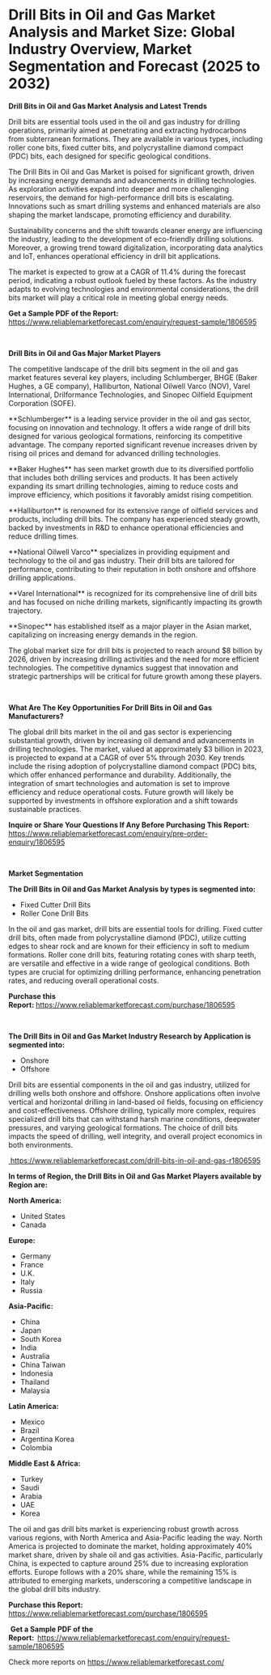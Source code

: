 <p><h1>Drill Bits in Oil and Gas Market Analysis and Market Size: Global Industry Overview, Market Segmentation and Forecast (2025 to 2032)</h1></p><p><strong>Drill Bits in Oil and Gas Market Analysis and Latest Trends</strong></p>
<p><p>Drill bits are essential tools used in the oil and gas industry for drilling operations, primarily aimed at penetrating and extracting hydrocarbons from subterranean formations. They are available in various types, including roller cone bits, fixed cutter bits, and polycrystalline diamond compact (PDC) bits, each designed for specific geological conditions.</p><p>The Drill Bits in Oil and Gas Market is poised for significant growth, driven by increasing energy demands and advancements in drilling technologies. As exploration activities expand into deeper and more challenging reservoirs, the demand for high-performance drill bits is escalating. Innovations such as smart drilling systems and enhanced materials are also shaping the market landscape, promoting efficiency and durability.</p><p>Sustainability concerns and the shift towards cleaner energy are influencing the industry, leading to the development of eco-friendly drilling solutions. Moreover, a growing trend toward digitalization, incorporating data analytics and IoT, enhances operational efficiency in drill bit applications.</p><p>The market is expected to grow at a CAGR of 11.4% during the forecast period, indicating a robust outlook fueled by these factors. As the industry adapts to evolving technologies and environmental considerations, the drill bits market will play a critical role in meeting global energy needs.</p></p>
<p><strong>Get a Sample PDF of the Report:&nbsp;</strong> <a href="https://www.reliablemarketforecast.com/enquiry/request-sample/1806595?utm_campaign=2246&utm_medium=2&utm_source=Github&utm_content=ia&utm_term=23022025&utm_id=drill-bits-in-oil-and-gas">https://www.reliablemarketforecast.com/enquiry/request-sample/1806595</a></p>
<p>&nbsp;</p>
<p><strong>Drill Bits in Oil and Gas Major Market Players</strong></p>
<p><p>The competitive landscape of the drill bits segment in the oil and gas market features several key players, including Schlumberger, BHGE (Baker Hughes, a GE company), Halliburton, National Oilwell Varco (NOV), Varel International, Drilformance Technologies, and Sinopec Oilfield Equipment Corporation (SOFE). </p><p>**Schlumberger** is a leading service provider in the oil and gas sector, focusing on innovation and technology. It offers a wide range of drill bits designed for various geological formations, reinforcing its competitive advantage. The company reported significant revenue increases driven by rising oil prices and demand for advanced drilling technologies.</p><p>**Baker Hughes** has seen market growth due to its diversified portfolio that includes both drilling services and products. It has been actively expanding its smart drilling technologies, aiming to reduce costs and improve efficiency, which positions it favorably amidst rising competition.</p><p>**Halliburton** is renowned for its extensive range of oilfield services and products, including drill bits. The company has experienced steady growth, backed by investments in R&D to enhance operational efficiencies and reduce drilling times. </p><p>**National Oilwell Varco** specializes in providing equipment and technology to the oil and gas industry. Their drill bits are tailored for performance, contributing to their reputation in both onshore and offshore drilling applications.</p><p>**Varel International** is recognized for its comprehensive line of drill bits and has focused on niche drilling markets, significantly impacting its growth trajectory. </p><p>**Sinopec** has established itself as a major player in the Asian market, capitalizing on increasing energy demands in the region.</p><p>The global market size for drill bits is projected to reach around $8 billion by 2026, driven by increasing drilling activities and the need for more efficient technologies. The competitive dynamics suggest that innovation and strategic partnerships will be critical for future growth among these players.</p></p>
<p>&nbsp;</p>
<p><strong>What Are The Key Opportunities For Drill Bits in Oil and Gas Manufacturers?</strong></p>
<p><p>The global drill bits market in the oil and gas sector is experiencing substantial growth, driven by increasing oil demand and advancements in drilling technologies. The market, valued at approximately $3 billion in 2023, is projected to expand at a CAGR of over 5% through 2030. Key trends include the rising adoption of polycrystalline diamond compact (PDC) bits, which offer enhanced performance and durability. Additionally, the integration of smart technologies and automation is set to improve efficiency and reduce operational costs. Future growth will likely be supported by investments in offshore exploration and a shift towards sustainable practices.</p></p>
<p><strong>Inquire or Share Your Questions If Any Before Purchasing This Report:</strong> <a href="https://www.reliablemarketforecast.com/enquiry/pre-order-enquiry/1806595?utm_campaign=2246&utm_medium=2&utm_source=Github&utm_content=ia&utm_term=23022025&utm_id=drill-bits-in-oil-and-gas">https://www.reliablemarketforecast.com/enquiry/pre-order-enquiry/1806595</a></p>
<p>&nbsp;</p>
<p><strong>Market Segmentation</strong></p>
<p><strong>The Drill Bits in Oil and Gas Market Analysis by types is segmented into:</strong></p>
<p><ul><li>Fixed Cutter Drill Bits</li><li>Roller Cone Drill Bits</li></ul></p>
<p><p>In the oil and gas market, drill bits are essential tools for drilling. Fixed cutter drill bits, often made from polycrystalline diamond (PDC), utilize cutting edges to shear rock and are known for their efficiency in soft to medium formations. Roller cone drill bits, featuring rotating cones with sharp teeth, are versatile and effective in a wide range of geological conditions. Both types are crucial for optimizing drilling performance, enhancing penetration rates, and reducing overall operational costs.</p></p>
<p><strong>Purchase this Report:&nbsp;</strong><a href="https://www.reliablemarketforecast.com/purchase/1806595?utm_campaign=2246&utm_medium=2&utm_source=Github&utm_content=ia&utm_term=23022025&utm_id=drill-bits-in-oil-and-gas">https://www.reliablemarketforecast.com/purchase/1806595</a></p>
<p>&nbsp;</p>
<p><strong>The Drill Bits in Oil and Gas Market Industry Research by Application is segmented into:</strong></p>
<p><ul><li>Onshore</li><li>Offshore</li></ul></p>
<p><p>Drill bits are essential components in the oil and gas industry, utilized for drilling wells both onshore and offshore. Onshore applications often involve vertical and horizontal drilling in land-based oil fields, focusing on efficiency and cost-effectiveness. Offshore drilling, typically more complex, requires specialized drill bits that can withstand harsh marine conditions, deepwater pressures, and varying geological formations. The choice of drill bits impacts the speed of drilling, well integrity, and overall project economics in both environments.</p></p>
<p><a href="https://www.reliablemarketforecast.com/drill-bits-in-oil-and-gas-r1806595?utm_campaign=2246&utm_medium=2&utm_source=Github&utm_content=ia&utm_term=23022025&utm_id=drill-bits-in-oil-and-gas">&nbsp;https://www.reliablemarketforecast.com/drill-bits-in-oil-and-gas-r1806595</a></p>
<p><strong>In terms of Region, the Drill Bits in Oil and Gas Market Players available by Region are:</strong></p>
<p>
    <p> <strong> North America: </strong>
        <ul>
            <li>United States</li>
            <li>Canada</li>
        </ul>
        </p> 
    <p> <strong> Europe: </strong>
        <ul>
            <li>Germany</li>
            <li>France</li>
            <li>U.K.</li>
            <li>Italy</li>
            <li>Russia</li>
        </ul>
        </p> 
    <p> <strong> Asia-Pacific: </strong>
        <ul>
            <li>China</li>
            <li>Japan</li>
            <li>South Korea</li>
            <li>India</li>
            <li>Australia</li>
            <li>China Taiwan</li>
            <li>Indonesia</li>
            <li>Thailand</li>
            <li>Malaysia</li>
        </ul>
        </p> 
    <p> <strong> Latin America: </strong>
        <ul>
            <li>Mexico</li>
            <li>Brazil</li>
            <li>Argentina Korea</li>
            <li>Colombia</li>
        </ul>
        </p> 
    <p> <strong> Middle East & Africa: </strong>
        <ul>
            <li>Turkey</li>
            <li>Saudi</li>
            <li>Arabia</li>
            <li>UAE</li>
            <li>Korea</li>
        </ul>
    </p>
    </p>
<p><p>The oil and gas drill bits market is experiencing robust growth across various regions, with North America and Asia-Pacific leading the way. North America is projected to dominate the market, holding approximately 40% market share, driven by shale oil and gas activities. Asia-Pacific, particularly China, is expected to capture around 25% due to increasing exploration efforts. Europe follows with a 20% share, while the remaining 15% is attributed to emerging markets, underscoring a competitive landscape in the global drill bits industry.</p></p>
<p><strong>Purchase this Report: </strong><a href="https://www.reliablemarketforecast.com/purchase/1806595?utm_campaign=2246&utm_medium=2&utm_source=Github&utm_content=ia&utm_term=23022025&utm_id=drill-bits-in-oil-and-gas">https://www.reliablemarketforecast.com/purchase/1806595</a></p>
<p>&nbsp;<strong>Get a Sample PDF of the Report:&nbsp;&nbsp;</strong><a href="https://www.reliablemarketforecast.com/enquiry/request-sample/1806595?utm_campaign=2246&utm_medium=2&utm_source=Github&utm_content=ia&utm_term=23022025&utm_id=drill-bits-in-oil-and-gas">https://www.reliablemarketforecast.com/enquiry/request-sample/1806595</a></p>
<p><strong></strong></p>
<p>Check more reports on <a href="https://www.reliablemarketforecast.com/?utm_campaign=2246&utm_medium=2&utm_source=Github&utm_content=ia&utm_term=23022025&utm_id=drill-bits-in-oil-and-gas">https://www.reliablemarketforecast.com/</a></p>